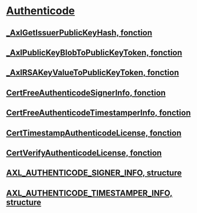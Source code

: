 # [Authenticode](index.md)
## [_AxlGetIssuerPublicKeyHash, fonction](axlgetissuerpublickeyhash-function.md)
## [_AxlPublicKeyBlobToPublicKeyToken, fonction](axlpublickeyblobtopublickeytoken-function.md)
## [_AxlRSAKeyValueToPublicKeyToken, fonction](axlrsakeyvaluetopublickeytoken-function.md)
## [CertFreeAuthenticodeSignerInfo, fonction](certfreeauthenticodesignerinfo-function.md)
## [CertFreeAuthenticodeTimestamperInfo, fonction](certfreeauthenticodetimestamperinfo-function.md)
## [CertTimestampAuthenticodeLicense, fonction](certtimestampauthenticodelicense-function.md)
## [CertVerifyAuthenticodeLicense, fonction](certverifyauthenticodelicense-function.md)
## [AXL_AUTHENTICODE_SIGNER_INFO, structure](axl-authenticode-signer-info-structure.md)
## [AXL_AUTHENTICODE_TIMESTAMPER_INFO, structure](axl-authenticode-timestamper-info-structure.md)
